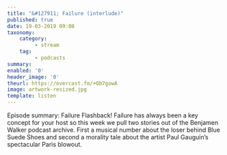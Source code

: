 ```yaml
---
title: "&#127911; Failure (interlude)"
published: true
date: 19-03-2019 09:08
taxonomy:
    category:
         - stream
    tag:
         - podcasts
summary:
enabled: '0'
header_image: '0'
theurl: https://overcast.fm/+Ob7gowA
image: artwork-resized.jpg
template: listen
---
```

 
Episode summary: Failure Flashback! Failure has always been a key concept for your host so this week we pull two stories out of the Benjamen Walker podcast archive. First a musical number about the loser behind Blue Suede Shoes and second a morality tale about the artist Paul Gauguin’s spectacular Paris blowout.
